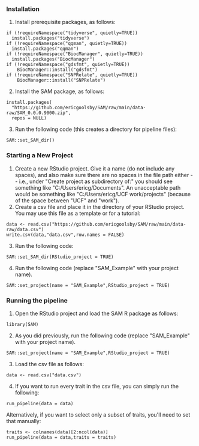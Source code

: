 ### Installation

1. Install prerequisite packages, as follows:
```
if (!requireNamespace("tidyverse", quietly=TRUE))
  install.packages("tidyverse")
if (!requireNamespace("qqman", quietly=TRUE))
  install.packages("qqman")
if (!requireNamespace("BiocManager", quietly=TRUE))
  install.packages("BiocManager")
if (!requireNamespace("gdsfmt", quietly=TRUE))
	BiocManager::install("gdsfmt")
if (!requireNamespace("SNPRelate", quietly=TRUE))
	BiocManager::install("SNPRelate")
```

2. Install the SAM package, as follows:
```
install.packages(
  "https://github.com/ericgoolsby/SAM/raw/main/data-raw/SAM_0.0.0.9000.zip",
  repos = NULL)
```

3. Run the following code (this creates a directory for pipeline files):
```
SAM::set_SAM_dir()
```

### Starting a New Project
1. Create a new RStudio project. Give it a name (do not include any spaces), and also make sure there are no spaces in the file path either -- i.e., under "Create project as subdirectory of:" you should see something like "C:/Users/ericg/Documents". An unacceptable path would be something like "C:/Users/ericg/UCF work/projects" (because of the space between "UCF" and "work").
2. Create a csv file and place it in the directory of your RStudio project. You may use this file as a template or for a tutorial:
```
data <- read.csv("https://github.com/ericgoolsby/SAM/raw/main/data-raw/data.csv")
write.csv(data,"data.csv",row.names = FALSE)
```
3. Run the following code:
```
SAM::set_SAM_dir(RStudio_project = TRUE)
````
4. Run the following code (replace "SAM_Example" with your project name).
```
SAM::set_project(name = "SAM_Example",RStudio_project = TRUE)
```


### Running the pipeline
1. Open the RStudio project and load the SAM R package as follows: 
```
library(SAM)
```
2. As you did previously, run the following code (replace "SAM_Example" with your project name).
```
SAM::set_project(name = "SAM_Example",RStudio_project = TRUE)
```
3. Load the csv file as follows:
```
data <- read.csv("data.csv")
```
4. If you want to run every trait in the csv file, you can simply run the following:
```
run_pipeline(data = data)
```

Alternatively, if you want to select only a subset of traits, you'll need to set that manually:
```
traits <- colnames(data)[2:ncol(data)]
run_pipeline(data = data,traits = traits)
```
